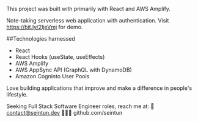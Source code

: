 This project was built with primarily with React and AWS Amplify.

Note-taking serverless web application with authentication. Visit https://bit.ly/2IjeVmj for demo.

##Technologies harnessed

- React
- React Hooks (useState, useEffects)
- AWS Amplify
- AWS AppSync API (GraphQL with DynamoDB)
- Amazon Cogninto User Pools

Love building applications that improve and make a difference in people's lifestyle.

Seeking Full Stack Software Engineer roles, reach me at:
📧 contact@seintun.dev
👨🏼‍💻 github.com/seintun

